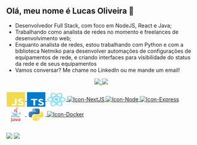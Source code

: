 ## Olá, meu nome é Lucas Oliveira 👋

- Desenvolvedor Full Stack, com foco em NodeJS, React e Java;
- Trabalhando como analista de redes no momento e freelances de desenvolvimento web;
- Enquanto analista de redes, estou trabalhando com Python e com a biblioteca Netmiko para desenvolver automações de configurações de equipamentos de rede, e criando interfaces para visibilidade do status da rede e de seus equipamentos
- Vamos conversar? Me chame no LinkedIn ou me mande um email!

<div align="center">
  <a href="https://github.com/lucasoliveira722">
  <img height="180em" src="https://github-readme-stats.vercel.app/api?username=lucasoliveira722&show_icons=true&theme=tokyonight&include_all_commits=true&count_private=true"/>
  <img height="180em" src="https://github-readme-stats.vercel.app/api/top-langs/?username=lucasoliveira722&layout=compact&langs_count=7&theme=tokyonight"/>
</div>

<div style="display: inline_block"><br>
  <img align="center" alt="Icon-Js" height="40" width="50" src="https://raw.githubusercontent.com/devicons/devicon/master/icons/javascript/javascript-plain.svg">
  <img align="center" alt="Icon-Ts" height="40" width="50" src="https://raw.githubusercontent.com/devicons/devicon/master/icons/typescript/typescript-plain.svg">
  <img align="center" alt="Icon-React" height="40" width="50" src="https://raw.githubusercontent.com/devicons/devicon/master/icons/react/react-original.svg">
  <img align="center" alt="Icon-NextJS" height="40" width="50" src="https://cdn.jsdelivr.net/gh/devicons/devicon@latest/icons/nextjs/nextjs-original-wordmark.svg">
  <img align="center" alt="Icon-Node" height="40" width="50" src="https://cdn.jsdelivr.net/gh/devicons/devicon/icons/nodejs/nodejs-original.svg">
  <img align="center" alt="Icon-Express" height="40" width="50" src="https://cdn.jsdelivr.net/gh/devicons/devicon@latest/icons/express/express-original-wordmark.svg">
  <img align="center" alt="Icon-Java" height="40" width="50" src="https://raw.githubusercontent.com/devicons/devicon/6910f0503efdd315c8f9b858234310c06e04d9c0/icons/java/java-original-wordmark.svg">
  <img align="center" alt="Icon-Python" height="40" width="50" src="https://raw.githubusercontent.com/devicons/devicon/master/icons/python/python-original.svg">
  <img align="center" alt="Icon-Docker" height="40" width="50" src="https://cdn.jsdelivr.net/gh/devicons/devicon/icons/docker/docker-original-wordmark.svg">
</div>
  
  ##
  
 <div>
 <a href = "mailto:lucasoliveira226@gmail.com"><img src="https://img.shields.io/badge/Gmail-D14836?style=for-the-badge&logo=gmail&logoColor=white" target="_blank"></a>
   <a href="https://www.linkedin.com/in/lucas-oliveira722/" target="_blank"><img src="https://img.shields.io/badge/-LinkedIn-%230077B5?style=for-the-badge&logo=linkedin&logoColor=white" target="_blank"></a> 
 </div>
